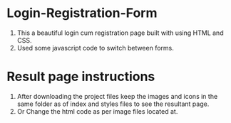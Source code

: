 # Login-Registration-Form
1. This a beautiful login cum registration page built with using HTML and CSS.
2. Used some javascript code to switch between forms.

# Result page instructions
1. After downloading the project files keep the images and icons in the same folder as of index and styles files  to see the resultant page.
2. Or Change the html code as per image files located at.
